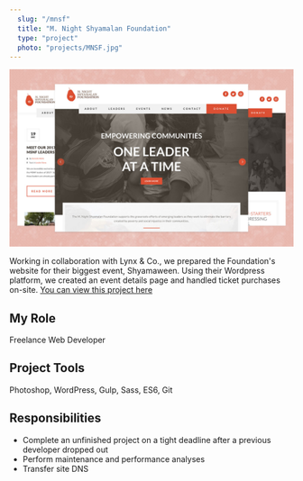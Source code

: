 ```yaml
---
  slug: "/mnsf"
  title: "M. Night Shyamalan Foundation"
  type: "project"
  photo: "projects/MNSF.jpg"
---
```


<img src="project_photos/MNSF.jpg" alt="M. Night Shyamalan Foundation" />

<br />

Working in collaboration with Lynx & Co., we prepared the Foundation's website for their biggest event, Shyamaween. Using their Wordpress platform, we created an event details page and handled ticket purchases on-site. [You can view this project here](https://www.mnsfoundation.org/)

## My Role
Freelance Web Developer

## Project Tools
Photoshop, WordPress, Gulp, Sass, ES6, Git

## Responsibilities
- Complete an unfinished project on a tight deadline after a previous developer dropped out
- Perform maintenance and performance analyses
- Transfer site DNS
